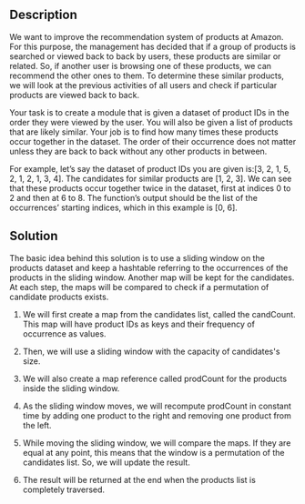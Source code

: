 ## Description

We want to improve the recommendation system of products at Amazon. For this purpose, the management has decided that if a group of products is searched or viewed back to back by users, these products are similar or related. So, if another user is browsing one of these products, we can recommend the other ones to them. To determine these similar products, we will look at the previous activities of all users and check if particular products are viewed back to back.

Your task is to create a module that is given a dataset of product IDs in the order they were viewed by the user. You will also be given a list of products that are likely similar. Your job is to find how many times these products occur together in the dataset. The order of their occurrence does not matter unless they are back to back without any other products in between.

For example, let’s say the dataset of product IDs you are given is:[3, 2, 1, 5, 2, 1, 2, 1, 3, 4]. The candidates for similar products are [1, 2, 3]. We can see that these products occur together twice in the dataset, first at indices 0 to 2 and then at 6 to 8. The function’s output should be the list of the occurrences’ starting indices, which in this example is [0, 6].

## Solution

The basic idea behind this solution is to use a sliding window on the products dataset and keep a hashtable referring to the occurrences of the products in the sliding window. Another map will be kept for the candidates. At each step, the maps will be compared to check if a permutation of candidate products exists.

1. We will first create a map from the candidates list, called the candCount. This map will have product IDs as keys and their frequency of occurrence as values.

2. Then, we will use a sliding window with the capacity of candidates's size.

3. We will also create a map reference called prodCount for the products inside the sliding window.

4. As the sliding window moves, we will recompute prodCount in constant time by adding one product to the right and removing one product from the left.

5. While moving the sliding window, we will compare the maps. If they are equal at any point, this means that the window is a permutation of the candidates list. So, we will update the result.

6. The result will be returned at the end when the products list is completely traversed.





